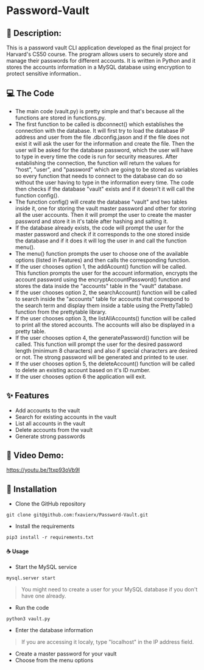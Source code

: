 # Password-Vault
## 📄 Description:
This is a password vault CLI application developed as the final project for Harvard's CS50 course. The program allows users to securely store and manage their passwords for different accounts. It is written in Python and it stores the accounts information in a MySQL database using encryption to protect sensitive information..
 
## 💻 The Code
* The main code (vault.py) is pretty simple and that's because all the functions are stored in functions.py.
* The first function to be called is dbconnect() which establishes the connection with the database. It will first try to load the database IP address and user from the file .dbconfig.jason and if the file does not exist it will ask the user for the information and create the file. Then the user will be asked for the database password, which the user will have to type in every time the code is run for security measures. After establishing the connection, the function will return the values for "host", "user", and "password" which are going to be stored as variables so every function that needs to connect to the database can do so without the user having to type in the information every time. The code then checks if the database "vault" exists and if it doesn't it will call the function config().
* The function config() will create the database "vault" and two tables inside it, one for storing the vault master password and other for storing all the user accounts. Then it will prompt the user to create the master password and store it in it's table after hashing and salting it.
* If the database already exists, the code will prompt the user for the master password and check if it corresponds to the one stored inside the database and if it does it will log the user in and call the function menu().
* The menu() function prompts the user to choose one of the available options (listed in Features) and then calls the corresponding function.
* If the user chooses option 1, the addAcount() function will be called. This function prompts the user for the account information, encrypts the account password using the encryptAccountPassword() function and stores the data inside the "accounts" table in the "vault" database.
* If the user chooses option 2, the searchAccount() function will be called to search inside the "accounts" table for accounts that correspond to the search term and display them inside a table using the PrettyTable() function from the prettytable library.
* If the user chooses option 3, the listAllAccounts() function will be called to print all the stored accounts. The accounts will also be displayed in a pretty table.
* If the user chooses option 4, the generatePassword() function will be called. This function will prompt the user for the desired password length (minimum 8 characters) and also if special characters are desired or not. The strong password will be generated and printed to te user.
* If the user chooses option 5, the deleteAccount() function will be called to delete an existing account based on it's ID number.
* If the user chooses option 6 the application will exit.


## ✨ Features
* Add accounts to the vault
* Search for existing accounts in the vault
* List all accounts in the vault
* Delete accounts from the vault
* Generate strong passwords

## 🎥 Video Demo:
https://youtu.be/1txp93oVb9I

## 🚀 Installation

* Clone the GitHub repository
```
git clone git@github.com:fxavierx/Password-Vault.git
```
* Install the requirements
```
pip3 install -r requirements.txt
```
#### ☕️ Usage
* Start the MySQL service
```
mysql.server start
```
>You might need to create a user for your MySQL database if you don't have one already.
* Run the code
```
python3 vault.py
```
* Enter the database information
>If you are accessing it localy, type "localhost" in the IP address field.
* Create a master password for your vault
* Choose from the menu options
